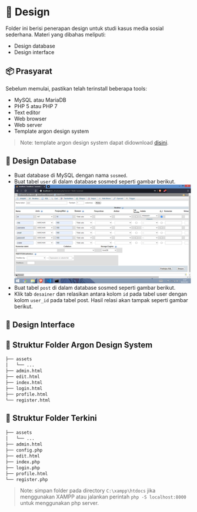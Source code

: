 
# :triangular_ruler: Design

Folder ini berisi penerapan design untuk studi kasus media sosial sederhana. Materi yang dibahas meliputi:
* Design database
* Design interface

## :package: Prasyarat

Sebelum memulai, pastikan telah terinstall beberapa tools:
* MySQL atau MariaDB
* PHP 5 atau PHP 7
* Text editor
* Web browser
* Web server
* Template argon design system

> Note: template argon design system dapat didownload [disini](https://github.com/creativetimofficial/argon-design-system).

## :floppy_disk: Design Database

* Buat database di MySQL dengan nama `sosmed`.
* Buat tabel `user` di dalam database sosmed seperti gambar berikut.
  ![alt text](https://raw.githubusercontent.com/kunkoder/php-dasar/master/P1-Design/tabel_user.png)
* Buat tabel `post` di dalam database sosmed seperti gambar berikut.
* Klik tab `desainer` dan relasikan antara kolom `id` pada tabel user dengan kolom `user_id` pada tabel post. Hasil relasi akan tampak seperti gambar berikut.

## :rainbow: Design Interface



## :open_file_folder: Struktur Folder Argon Design System

```text
├── assets
│   └── ...
├── admin.html
├── edit.html
├── index.html
├── login.html
├── profile.html
└── register.html
```

## :open_file_folder: Struktur Folder Terkini

```text
├── assets
│   └── ...
├── admin.html
├── config.php
├── edit.html
├── index.php
├── login.php
├── profile.html
└── register.php
```

> Note: simpan folder pada directory `C:\xampp\htdocs` jika menggunakan XAMPP atau jalankan perintah `php -S localhost:8000` untuk menggunakan php server.
